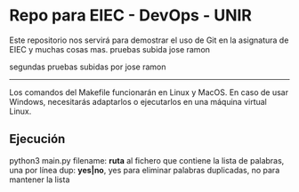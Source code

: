 # Repo para EIEC - DevOps - UNIR

Este repositorio nos servirá para demostrar el uso de Git en la asignatura de EIEC y muchas cosas mas.
pruebas subida jose ramon

segundas pruebas subidas por jose ramon

---

Los comandos del Makefile funcionarán en Linux y MacOS. En caso de usar Windows, necesitarás adaptarlos o ejecutarlos en una máquina virtual Linux.

## Ejecución

python3 main.py <filename> <dup>
  filename: **ruta** al fichero que contiene la lista de palabras, una por línea
  dup: **yes|no**, yes para eliminar palabras duplicadas, no para mantener la lista
